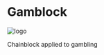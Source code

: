 # Gamblock
![logo](https://github.com/tsauvajon/ws-blockchain/blob/dev/logo-mini.png?raw=true)


Chainblock applied to gambling
